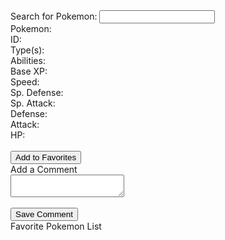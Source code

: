 <!DOCTYPE html>
<html>    
<meta charset="UTF-8">
<head>
    <script src="https://code.jquery.com/jquery-1.12.4.js"></script>
    <script src="https://code.jquery.com/ui/1.12.1/jquery-ui.js"></script>
    <script src="./script.js"></script>
    <link rel="stylesheet" type="text/css" href="style.css">
    <title>Coschedule Coding Exercise</title>
</head>
<body>
    <div class="row">
        <div class="column left">
            <label>Search for Pokemon: </label>
            <input id="txtSearch" type="text" />
        </div>
        <div class="column middle">
            <img src="" id="imgSprite"></a><br />
            Pokemon: <label id="pokeName"></label><br />
            ID: <label id="pokeID"></label><br />
            Type(s): <label id="pokeType"></label><br />
            Abilities: <label id="pokeAbilities"></label><br />
            Base XP: <label id="pokeBaseXP"></label><br />
            Speed: <label id="pokeSpeed"></label><br />
            Sp. Defense: <label id="pokeSpDef"></label><br />
            Sp. Attack: <label id="pokeSpAtt"></label><br />
            Defense: <label id="pokeDef"></label><br />
            Attack: <label id="pokeAtt"></label><br />
            HP: <label id="pokeHP"></label><br /><br />            
            <input type="button" onclick="addFavoritePoke()" value="Add to Favorites">
            <input type="hidden" id="hiddenPokeURL">
        </div>
        <div class="column right">
            <label>Add a Comment</label><br />
            <textarea id="pokeComment"></textarea><br /><br />
            <input type="button" value="Save Comment" onclick="savePokeComment()">
        </div>
    </div>
    <div class="row">
        <div class="column left">
            Favorite Pokemon List<br /><br />
            <ul id="pokeFavs"></ul>
        </div>
    </div>
</body>
</html> 
